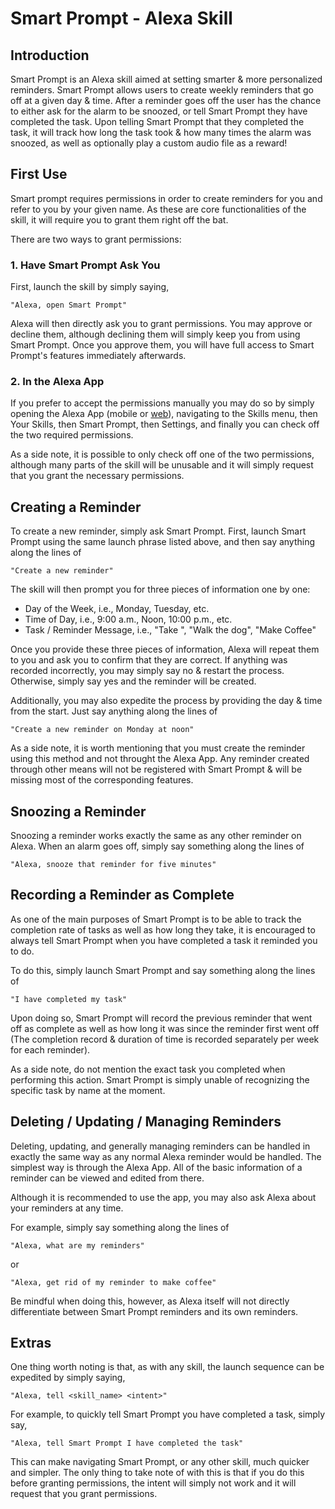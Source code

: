 # Smart Prompt - Alexa Skill

## Introduction
Smart Prompt is an Alexa skill aimed at setting smarter & more personalized reminders. 
Smart Prompt allows users to create weekly reminders that go off at a given day & time. 
After a reminder goes off the user has the chance to either ask for the alarm to be snoozed, or tell Smart Prompt they have completed the task. 
Upon telling Smart Prompt that they completed the task, it will track how long the task took & how many times the alarm was snoozed, as well as optionally play a custom audio file as a reward!

## First Use
Smart prompt requires permissions in order to create reminders for you and refer to you by your given name. 
As these are core functionalities of the skill, it will require you to grant them right off the bat. 

There are two ways to grant permissions:
### 1. Have Smart Prompt Ask You
First, launch the skill by simply saying, 
```
"Alexa, open Smart Prompt"
```
Alexa will then directly ask you to grant permissions. 
You may approve or decline them, although declining them will simply keep you from using Smart Prompt. 
Once you approve them, you will have full access to Smart Prompt's features immediately afterwards.

### 2. In the Alexa App
If you prefer to accept the permissions manually
you may do so by simply opening the Alexa App (mobile or [web](https://alexa.amazon.com/)), navigating to the Skills menu, 
then Your Skills, then Smart Prompt, then Settings, and finally you can check off the two required permissions. 

As a side note, it is possible to only check off one of the two permissions, although many parts of the skill will be unusable and it will simply request that you grant the necessary permissions. 

## Creating a Reminder
To create a new reminder, simply ask Smart Prompt. 
First, launch Smart Prompt using the same launch phrase listed above, and then say anything along the lines of
```
"Create a new reminder"
```
The skill will then prompt you for three pieces of information one by one: 
- Day of the Week, i.e., Monday, Tuesday, etc.
- Time of Day, i.e., 9:00 a.m., Noon, 10:00 p.m., etc.
- Task / Reminder Message, i.e., "Take <medication>", "Walk the dog", "Make Coffee"

Once you provide these three pieces of information, Alexa will repeat them to you and ask you to confirm that they are correct. 
If anything was recorded incorrectly, you may simply say no & restart the process. 
Otherwise, simply say yes and the reminder will be created. 

Additionally, you may also expedite the process by providing the day & time from the start. Just say anything along the lines of
```
"Create a new reminder on Monday at noon"
```

As a side note, it is worth mentioning that you must create the reminder using this method and not throught the Alexa App. 
Any reminder created through other means will not be registered with Smart Prompt & will be missing most of the corresponding features. 

## Snoozing a Reminder
Snoozing a reminder works exactly the same as any other reminder on Alexa. 
When an alarm goes off, simply say something along the lines of 
```
"Alexa, snooze that reminder for five minutes"
```

## Recording a Reminder as Complete
As one of the main purposes of Smart Prompt is to be able to track the completion rate of tasks as well as how long they take, it is encouraged to always tell Smart Prompt when you have completed a task it reminded you to do. 

To do this, simply launch Smart Prompt and say something along the lines of
```
"I have completed my task"
```

Upon doing so, Smart Prompt will record the previous reminder that went off as complete as well as how long it was since the reminder first went off (The completion record & duration of time is recorded separately per week for each reminder).

As a side note, do not mention the exact task you completed when performing this action. 
Smart Prompt is simply unable of recognizing the specific task by name at the moment. 

## Deleting / Updating / Managing Reminders
Deleting, updating, and generally managing reminders can be handled in exactly the same way as any normal Alexa reminder would be handled.
The simplest way is through the Alexa App. All of the basic information of a reminder can be viewed and edited from there. 

Although it is recommended to use the app, you may also ask Alexa about your reminders at any time. 

For example, simply say something along the lines of
```
"Alexa, what are my reminders"
```
or
```
"Alexa, get rid of my reminder to make coffee"
```

Be mindful when doing this, however, as Alexa itself will not directly differentiate between Smart Prompt reminders and its own reminders. 

## Extras
One thing worth noting is that, as with any skill, the launch sequence can be expedited by simply saying, 
```
"Alexa, tell <skill_name> <intent>"
```

For example, to quickly tell Smart Prompt you have completed a task, simply say,
```
"Alexa, tell Smart Prompt I have completed the task"
```
This can make navigating Smart Prompt, or any other skill, much quicker and simpler. 
The only thing to take note of with this is that if you do this before granting permissions, the intent will simply not work and it will request that you grant permissions. 
